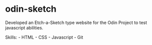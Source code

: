 # odin-sketch
Developed an Etch-a-Sketch type website for the Odin Project to test javascript abilities.

Skills:
    - HTML
    - CSS
    - Javascript
    - Git